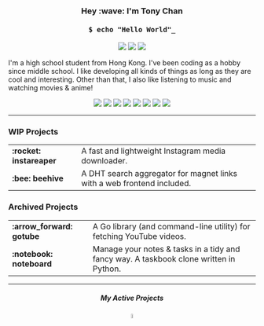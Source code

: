 <h3 align="center">Hey :wave: I'm Tony Chan</h3>

<h4 align="center"><pre>$ echo "Hello World"_</pre></h4>

<p align="center">
  <img src="https://img.shields.io/badge/-student-cyan">
  <img src="https://img.shields.io/badge/-programmer-blue">
  <img src="https://img.shields.io/badge/-%F0%9F%87%AD%F0%9F%87%B0%20Hong%20Kong-white">
</p>

I'm a high school student from Hong Kong.
I've been coding as a hobby since middle school.
I like developing all kinds of things as long as they are cool and interesting.
Other than that, I also like listening to music and watching movies & anime!

<p align="center">
  <img src="https://img.shields.io/badge/-Python-black?logo=python&style=flat-square">
  <img src="https://img.shields.io/badge/-Go-black?logo=go&style=flat-square">
  <img src="https://img.shields.io/badge/-Java-black?logo=java&style=flat-square">
  <img src="https://img.shields.io/badge/-Kotlin-black?logo=kotlin&style=flat-square">
  <img src="https://img.shields.io/badge/-JavaScript-black?logo=javascript&style=flat-square">
  <img src="https://img.shields.io/badge/-TypeScript-black?logo=typescript&style=flat-square">
  <img src="https://img.shields.io/badge/-React.js-black?logo=react&style=flat-square">
  <img src="https://img.shields.io/badge/-Vue.js-black?logo=vue.js&style=flat-square">
</p>

---

### WIP Projects

<table><tbody>
  <tr>
    <td><strong>:rocket: instareaper</strong></td>
    <td>A fast and lightweight Instagram media downloader.</td>
  </tr>
  <tr>
    <td><strong>:bee: beehive</strong></td>
    <td>A DHT search aggregator for magnet links with a web frontend included.</td>
  </tr>
</tbody></table>

### Archived Projects

<table><tbody>
  <tr>
    <td><strong>:arrow_forward: gotube</strong></td>
    <td>A Go library (and command-line utility) for fetching YouTube videos.</td>
  </tr>
  <tr>
    <td><strong>:notebook: noteboard</strong></td>
    <td>Manage your notes & tasks in a tidy and fancy way. A taskbook clone written in Python.</td>
  </tr>
</tbody></table>

---

<h5 align="center">My Active Projects</h5>

<p align="center">
  <img width="5%" src="https://content.invisioncic.com/p289038/monthly_2020_04/arrow-down.gif.c819a92ab7162c828e944727a545dcd7.gif">
</p>
